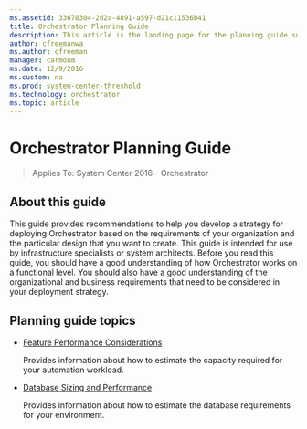 ```yaml
---
ms.assetid: 33678304-2d2a-4891-a597-d21c11536b41
title: Orchestrator Planning Guide
description: This article is the landing page for the planning guide supporting System Center 2016 - Orchestrator.
author: cfreemanwa
ms.author: cfreeman
manager: carmonm
ms.date: 12/9/2016
ms.custom: na
ms.prod: system-center-threshold
ms.technology: orchestrator
ms.topic: article
---
```


# Orchestrator Planning Guide

>Applies To: System Center 2016 - Orchestrator

## About this guide

This guide provides recommendations to help you develop a strategy for deploying Orchestrator based on the requirements of your organization and the particular design that you want to create.  This guide is intended for use by infrastructure specialists or system architects.  Before you read this guide, you should have a good understanding of how Orchestrator works on a functional level. You should also have a good understanding of the organizational and business requirements that need to be considered in your deployment strategy.

## Planning guide topics

- [Feature Performance Considerations](feature-performance-considerations.md)

    Provides information about how to estimate the capacity required for your automation workload.

- [Database Sizing and Performance](database-sizing-and-performance.md)

    Provides information about how to estimate the database requirements for your environment.
